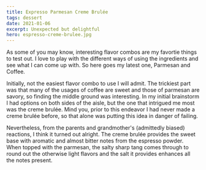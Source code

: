 ```yaml
---
title: Expresso Parmesan Creme Brulée
tags: dessert
date: 2021-01-06
excerpt: Unexpected but delightful
hero: espresso-creme-brulee.jpg
---
```


<v-row>
<v-col>
<v-img-custom src="espresso-creme-brulee.jpg" alt="espresso parmesean creme brulee" class="hero-img"> </v-img-custom>
As some of you may know, interesting flavor combos are my favortie things to test out. I love to play with the different ways of using the ingredients and see what I can come up with. So here goes my latest one, Parmesan and Coffee.

Initially, not the easiest flavor combo to use I will admit. The trickiest part was that many of the usages of coffee are sweet and those of parmesan are savory, so finding the middle ground was interesting. In my initial brainstorm I had options on both sides of the aisle, but the one that intrigued me most was the creme brulée. Mind you, prior to this endeavor I had never made a creme brulée before, so that alone was putting this idea in danger of failing.

Nevertheless, from the parents and grandmother's (admittedly biased) reactions, I think it turned out alright. The creme brulée provides the sweet base with aromatic and almost bitter notes from the espresso powder. When topped with the parmesan, the salty sharp tang comes through to round out the otherwise light flavors and the salt it provides enhances all the notes present.

<p class="cred" ></p>
</v-col>
</v-row>
<v-row>
  <v-col lg="3" sm="12">
    <v-ingredients-list title="Creme Brulée Ingredients" file-path="2021-01-06/espresso-parmesan-creme-brulee-info.json" json-key="ingredients"> </v-ingredients-list>
  </v-col>
  <v-col lg="9" sm="12">
    <v-instructions-list title="Instructions" file-path="2021-01-06/espresso-parmesan-creme-brulee-info.json" json-key="instructions"> </v-instructions-list>
  </v-col>
</v-row>
<v-row>
<v-col lg="3">
  <v-ingredients-list title="Topping Ingredients" file-path="2021-01-06/espresso-parmesan-creme-brulee-info.json" json-key="toppingIngredients"> </v-ingredients-list>
</v-col>
<v-col lg="9">
  <v-instructions-list title="Topping Instructions" file-path="2021-01-06/espresso-parmesan-creme-brulee-info.json" json-key="toppingInstructions"> </v-instructions-list>
</v-col>
</v-row>
